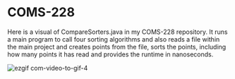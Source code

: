 # COMS-228

Here is a visual of CompareSorters.java in my COMS-228 repository. It runs a main program to call four sorting algorithms and also reads a file within the main project and creates points from the file, sorts the points, including how many points it has read and provides the runtime in nanoseconds.

![ezgif com-video-to-gif-4](https://github.com/mccnick/COMS-228/assets/91184284/3ef76668-03c0-4715-ab7e-664b561c23fc)

